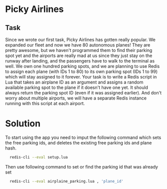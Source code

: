 # Picky Airlines

## Task

Since we wrote our first task, Picky Airlines has gotten really popular. We expanded our fleet
and now we have 80 autonomous planes! They are pretty awesome, but we haven't
programmed them to find their parking spot yet and the airports are really mad at us since they
just stay on the runway after landing, and the passengers have to walk to the terminal as well.
We own one hundred parking spots, and we are planning to use Redis to assign each plane
(with IDs 1 to 80) to its own parking spot (IDs 1 to 99) which will stay assigned to it forever.
Your task is to write a Redis script in Lua that takes an airplane ID as an argument and assigns
a random available parking spot to the plane if it doesn't have one yet. It should always return
the parking spot ID (even if it was assigned earlier). And don't worry about multiple airports, we will have a separate Redis instance running with this script at each airport.

# Solution

To start using the app you need to imput the following command which sets the free parking ids, and deletes the existing free parking ids and plane hash.

```bash
  redis-cli --eval setup.lua 
```
Then use following command to set or find the parking id that was already set

```bash
  redis-cli --eval airplaine_parking.lua , 'plane_id'
```
